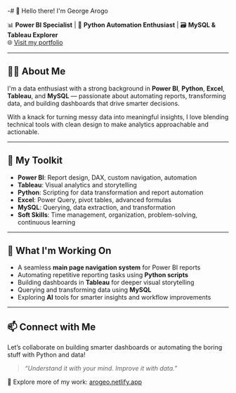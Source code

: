 -# 👋 Hello there! I'm George Arogo

📊 **Power BI Specialist** | 🐍 **Python Automation Enthusiast** | 🗃️ **MySQL & Tableau Explorer**  
🌐 [Visit my portfolio](https://arogeo.netlify.app)

---

## 👨‍💻 About Me

I'm a data enthusiast with a strong background in **Power BI**, **Python**, **Excel**, **Tableau**, and **MySQL** — passionate about automating reports, transforming data, and building dashboards that drive smarter decisions.

With a knack for turning messy data into meaningful insights, I love blending technical tools with clean design to make analytics approachable and actionable.

---

## 🧰 My Toolkit

- **Power BI**: Report design, DAX, custom navigation, automation  
- **Tableau**: Visual analytics and storytelling  
- **Python**: Scripting for data transformation and report automation  
- **Excel**: Power Query, pivot tables, advanced formulas  
- **MySQL**: Querying, data extraction, and transformation  
- **Soft Skills**: Time management, organization, problem-solving, continuous learning  

---

## 🚀 What I'm Working On

- A seamless **main page navigation system** for Power BI reports  
- Automating repetitive reporting tasks using **Python scripts**  
- Building dashboards in **Tableau** for deeper visual storytelling  
- Querying and transforming data using **MySQL**  
- Exploring **AI** tools for smarter insights and workflow improvements  

---

## 📫 Connect with Me

Let’s collaborate on building smarter dashboards or automating the boring stuff with Python and data!

> _“Understand it with your mind. Improve it with data.”_

📍 Explore more of my work: [arogeo.netlify.app](https://arogeo.netlify.app)

